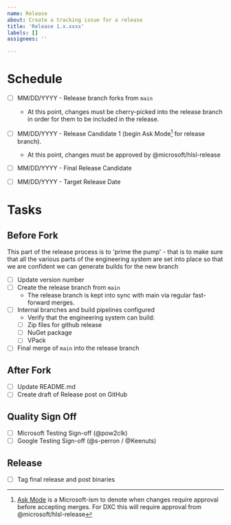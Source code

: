 ```yaml
---
name: Release
about: Create a tracking issue for a release
title: 'Release 1.x.xxxx'
labels: []
assignees: ''

---
```


# Schedule

- [ ] MM/DD/YYYY - Release branch forks from `main`
    - At this point, changes must be cherry-picked into the release branch in
      order for them to be included in the release.
- [ ] MM/DD/YYYY - Release Candidate 1 (begin Ask Mode[^1] for release branch).
    - At this point, changes must be approved by @microsoft/hlsl-release
- [ ] MM/DD/YYYY - Final Release Candidate
- [ ] MM/DD/YYYY - Target Release Date


# Tasks

## Before Fork

This part of the release process is to 'prime the pump' - that is to make sure
that all the various parts of the engineering system are set into place so that
we are confident we can generate builds for the new branch

- [ ] Update version number
- [ ] Create the release branch from `main`
    - The release branch is kept into sync with main via regular fast-forward
      merges.
- [ ] Internal branches and build pipelines configured
    - Verify that the engineering system can build:
    - [ ] Zip files for github release
    - [ ] NuGet package
    - [ ] VPack
- [ ] Final merge of `main` into the release branch

## After Fork

- [ ] Update README.md
- [ ] Create draft of Release post on GitHub

## Quality Sign Off

- [ ] Microsoft Testing Sign-off (@pow2clk)
- [ ] Google Testing Sign-off (@s-perron / @Keenuts)

## Release

- [ ] Tag final release and post binaries


[^1]: [Ask Mode](https://devblogs.microsoft.com/oldnewthing/20140722-00/?p=433)
    is a Microsoft-ism to denote when changes require approval before accepting
    merges. For DXC this will require approval from @microsoft/hlsl-release
